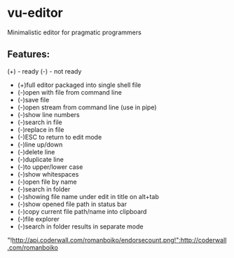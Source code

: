 vu-editor
=========

Minimalistic editor for pragmatic programmers

Features:
---------

(+) - ready
(-) - not ready

* (+)full editor packaged into single shell file
* (-)open with file from command line
* (-)save file
* (-)open stream from command line (use in pipe)
* (-)show line numbers
* (-)search in file
* (-)replace in file
* (-)ESC to return to edit mode
* (-)line up/down
* (-)delete line
* (-)duplicate line
* (-)to upper/lower case
* (-)show whitespaces
* (-)open file by name
* (-)search in folder
* (-)showing file name under edit in title on alt+tab
* (-)show opened file path in status bar
* (-)copy current file path/name into clipboard
* (-)file explorer
* (-)search in folder results in separate mode

"!http://api.coderwall.com/romanboiko/endorsecount.png!":http://coderwall.com/romanboiko